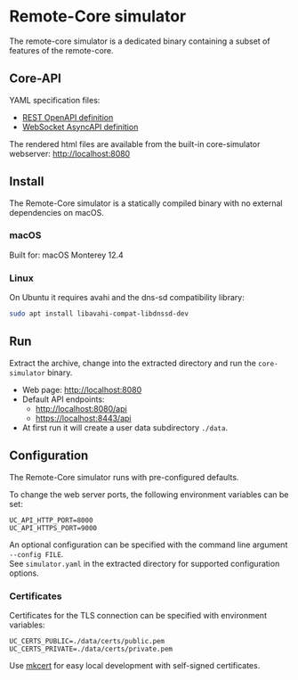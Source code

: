 # Remote-Core simulator

The remote-core simulator is a dedicated binary containing a subset of features of the remote-core.

## Core-API

YAML specification files:

- [REST OpenAPI definition](core-api/rest/openapi.yaml)
- [WebSocket AsyncAPI definition](core-api/websocket/asyncapi.yaml)

The rendered html files are available from the built-in core-simulator webserver: <http://localhost:8080>

## Install

The Remote-Core simulator is a statically compiled binary with no external dependencies on macOS.  

### macOS

Built for: macOS Monterey 12.4

### Linux

On Ubuntu it requires avahi and the dns-sd compatibility library:
```bash
sudo apt install libavahi-compat-libdnssd-dev
```

## Run

Extract the archive, change into the extracted directory and run the `core-simulator` binary.

- Web page: <http://localhost:8080>
- Default API endpoints:
  - <http://localhost:8080/api>
  - <https://localhost:8443/api>
- At first run it will create a user data subdirectory `./data`.

## Configuration

The Remote-Core simulator runs with pre-configured defaults.

To change the web server ports, the following environment variables can be set:
```
UC_API_HTTP_PORT=8000
UC_API_HTTPS_PORT=9000
```

An optional configuration can be specified with the command line argument `--config FILE`.  
See `simulator.yaml` in the extracted directory for supported configuration options.

### Certificates

Certificates for the TLS connection can be specified with environment variables:

```
UC_CERTS_PUBLIC=./data/certs/public.pem
UC_CERTS_PRIVATE=./data/certs/private.pem
```

Use [mkcert](https://github.com/FiloSottile/mkcert) for easy local development with self-signed certificates.
